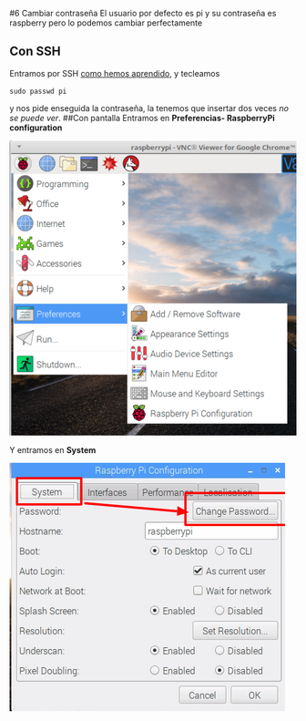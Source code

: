 #6 Cambiar contraseña
El usuario por defecto es pi y su contraseña es raspberry pero lo podemos cambiar perfectamente

## Con SSH
Entramos por SSH [como hemos aprendido](/5-ssh.md), y tecleamos
```
sudo passwd pi
```
y nos pide enseguida la contraseña, la tenemos que insertar dos veces _no se puede ver_.
##Con pantalla
Entramos en **Preferencias- RaspberryPi configuration**

![](/assets/Selection_040.png)

Y entramos en **System**

![](/assets/changepwd.png)